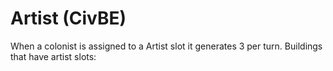 # Artist (CivBE)

When a colonist is assigned to a Artist slot it generates 3 per turn.
Buildings that have artist slots: